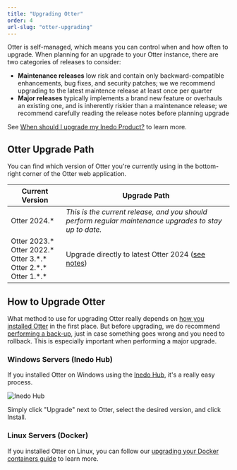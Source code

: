 ```yaml
---
title: "Upgrading Otter"
order: 4
url-slug: "otter-upgrading"
---
```


Otter is self-managed, which means you can control when and how often to upgrade. When planning for an upgrade to your Otter instance, there are two categories of releases to consider:

* **Maintenance releases** low risk and contain only backward-compatible enhancements, bug fixes, and security patches; we we recommend upgrading to the latest maintence release at least once per quarter
* **Major releases** typically implements a brand new feature or overhauls an existing one, and is inherently riskier than a maintenance release; we recommend carefully reading the release notes before planning upgrade

See [When should I upgrade my Inedo Product?](/docs/installation/upgrading#when-should-i-upgrade-my-inedo-product) to learn more.

## Otter Upgrade Path
You can find which version of Otter you're currently using in the bottom-right corner of the Otter web application.

| Current Version | Upgrade Path |
| --- | --- 
| Otter&nbsp;2024.* | *This is the current release, and you should perform regular maintenance upgrades to stay up to date.*
| Otter 2023.\* <br /> Otter 2022.\* <br /> Otter 3.\*.\* <br />Otter 2.\*.\* <br />Otter 1.\*.\* | Upgrade directly to latest Otter 2024 ([see notes](/docs/otter-upgrade-2024))

## How to Upgrade Otter

What method to use for upgrading Otter really depends on [how you installed Otter](/docs/otter/installation-upgrading/otter-installation-guide) in the first place. But before upgrading, we do recommend [performing a back-up](/docs/installation/backing-up-restoring), just in case something goes wrong and you need to rollback. This is especially important when performing a major upgrade.

### Windows Servers (Inedo Hub)
If you installed Otter on Windows using the [Inedo Hub](/docs/installation/windows/desktophub-overview), it's a really easy process.

![Inedo Hub](/resources/docs/Inedo%20Hub%20Home%202.png)

Simply click "Upgrade" next to Otter, select the desired version, and click Install.

### Linux Servers (Docker)

If you installed Otter on Linux, you can follow our [upgrading your Docker containers guide](/docs/installation/linux/installation-upgrading-docker-containers) to learn more.
